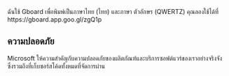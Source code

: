 <!-- เริ่มต้น MICROSOFT SECURITY.MD V0.0.8 BLOCK -->ฉันใช้ Gboard เพื่อพิมพ์เป็นภาษาไทย (ไทย) และภาษา ตัวอักษร (QWERTZ) คุณลองใช้ได้ที่ https://gboard.app.goo.gl/zgQ1p

## ความปลอดภัย

Microsoft ให้ความสำคัญกับความปลอดภัยของผลิตภัณฑ์และบริการซอฟต์แวร์ของเราอย่างจริงจัง ซึ่งรวมถึงที่เก็บซอร์สโค้ดทั้งหมดที่จัดการผ่าน
